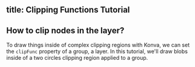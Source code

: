 title: Clipping Functions Tutorial
---

## How to clip nodes in the layer?

To draw things inside of complex clipping regions with Konva, we can set the `clipFunc`
property of a group, a layer.
In this tutorial, we'll draw blobs inside of a two circles clipping region applied to a group.

<!-- {% iframe /downloads/code/clipping/Clipping_Function.html %} -->

<!-- {% include_code Konva Clipping Functions Demo clipping/Clipping_Function.html %} -->
